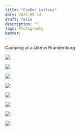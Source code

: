 ```yaml
---
title: "Großer Lattsee"
date: 2021-08-14
draft: false
description: ""
tags: Photography
banner: 
---
```


Camping at a lake in Brandenburg

![](https://ams03pap001files.storage.live.com/y4mvgZBlpciYDu-9z1FJQuVaD-X1weSg8s1j9a0uR_fRJlOxx_HRKUFG3aVUdK50CtL2SJL2TSu_YA5PPhOKTGdUkzHS9b6qHJ8gvZCfaXLkxy6KEGJipt6eieaxwQNe_4WT-YvcgxJgEyDKlcbwotmg8_HxKuc4b7VjitTRrY0PA78KngcATBBUWJS2CaT4Oro?width=3648&height=5472&cropmode=none)

![](https://ams03pap001files.storage.live.com/y4mLOGzNwX9HGGfBzQjFJfTjhWcIJBhJx9NJPiqFpWpLsmceRYmogBlawXrEOdRR_Fgmb4gnqBmbypghKRKAqiAfpv2K8OEvRNnEUUUNvlrpPauf_WPbI2NZNwxCrO-oHss2I5aiOF-Li8adtocU-2l-sz4ln_V4b3BRPDOphPQtpOudubsZi2CusW4B094-UrG?width=5472&height=3648&cropmode=none)

![](https://ams03pap001files.storage.live.com/y4mJS1YioFTuMCLx5Ao7E1OCSYVnHlbUYFd34LBVWkDHmtvP1RC6DN1mhl_5iwqPpqdy-FKRyyiV2yCTOzC9mhDmd-UtphBHS5CUvUIlZU5gAaMrqTtPOiJwuHVHCE-1JCBf484qSj03LadHLdyaF640-u3ANs9cerjdI_fdTe2euLxNNyUfSEYZP2zGVBtdHvv?width=2861&height=4291&cropmode=none)

![](https://ams03pap001files.storage.live.com/y4mUKQ6bengLzaSXg07hmi8cEeDDLmzBimtv8Kg6uAhkly4cqY2Omz3JRHX-iHWhvoZy-TQtZeimckucEt_Tr_D_pDZ89XuE9Ppbz3H-R352UYC0Mxm_aMnDLKnDBl4hzxZkrN2dJbZtcBJ46WJRAHHJQJ_YnMn5QZ8G58og2BnqNU_NI7HkcRNAoB3XosOTfZ3?width=5472&height=3648&cropmode=none)

![](https://ams03pap001files.storage.live.com/y4mYm01TRoCaC8w_-SxeP__7Jx4bws_y5HYc9fkJdixs9Mp4QjmdvL7pWfsIyys1-bJEkMF2WOLWVedWeOgjkUuJELmmb4ei58_2_8fqo8eIpGIeSIN3nQ4XysLfwgR6gbKEohEssCrLC1ZfnWdY2eSXGFVZ6te2AMqHZYK9y0VAol8LgVX5EfMC7gPe2_qCEIl?width=3648&height=5472&cropmode=none)

![](https://ams03pap001files.storage.live.com/y4mF7ke3m1QcP8I0OvuLO3L7IrbwPZcNsJJZf8MvKWMsr9JcMVwq8SDSiazOHpgBANwdr3M4wPGdSDDqQjYkmKZR9e4EWWPG6PsNn2cJFbqbVev7BWz2vd5ijsByFn4_dc5RinADtIRHVpKuMv_LbVG7irhsFYpah187rcfaoWKLJYg5hb2wKlm3clvD6kgjtZn?width=5472&height=3648&cropmode=none)

![](https://ams03pap001files.storage.live.com/y4mti0Ik0zPQoHMiUCoGulTN8RKGEbUcTBmJ6_fsTQ7BFbIHn2i_de4BNM1PJJzL5z4H8tpK4hDkzXWwnrY9onvKAafbbtWoQHhf7ALzxXvh3so8UcD58YQ09fglOElkuowpOz7gAdkif4Wy6Ar-Fb10xblzYZG1TQVNBJR_oNvEvH0G8NMsQkahjrvliSHKj9D?width=3648&height=5472&cropmode=none)

![](https://ams03pap001files.storage.live.com/y4m4HBL2dfwBH0fadc4A17CnM6e4ZdqDC2JwrkscYl2F6lDXsnhVdHrZozji-ZX7jwojaQXz75_WuG2b_FTDix-gC8HFLKhmvN_JgHYXh3i2GNwR_pC7WHy6kUclTLgZiXBYdLCNW9LBKf7KHIgMWUFuWoaNtV4F1_JSFUB91Lufi_ySSdeRCVS_ZGGeurEsK6g?width=3419&height=2495&cropmode=none)